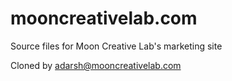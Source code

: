 # mooncreativelab.com

Source files for Moon Creative Lab's marketing site

Cloned by adarsh@mooncreativelab.com
